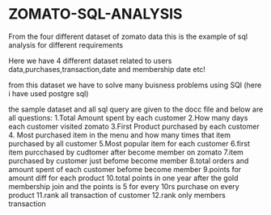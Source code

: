 # ZOMATO-SQL-ANALYSIS
From the four different dataset of zomato data this is the example of sql analysis for different requirements

Here we have 4 different dataset related to users data,purchases,transaction,date and membership date etc! 

from this dataset we have to solve many buisness problems using SQl
(here i have used postgre sql)

the sample dataset and all sql query are given to the docc file and below are all questions:
1.Total Amount spent by each customer 
2.How many days each customer visited zomato 
3.First Product purchased by each customer
4. Most purchased item in the menu and how many times that item purchased by all customer
5.Most popular item for each customer
6.first item purcchased by cudtomer after become member on zomato
7.item purchased by customer just befome become member
8.total orders and amount spent of each customer befome become member
9.points for amount diff for each product
10.total points in one year after the gold membership join and the points is 5 for every 10rs purchase on every product
11.rank all transaction  of customer
12.rank only members transaction


